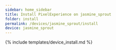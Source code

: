 ```yaml
---
sidebar: home_sidebar
title: Install PixelExperience on jasmine_sprout
folder: install
permalink: /devices/jasmine_sprout/install
device: jasmine_sprout
---
```

{% include templates/device_install.md %}
